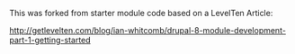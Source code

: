 This was forked from starter module code based on a LevelTen Article:

http://getlevelten.com/blog/ian-whitcomb/drupal-8-module-development-part-1-getting-started
